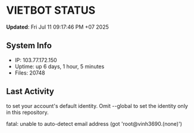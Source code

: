 # VIETBOT STATUS
**Updated**: Fri Jul 11 09:17:46 PM +07 2025

## System Info
- IP: 103.77.172.150
- Uptime: up 6 days, 1 hour, 5 minutes
- Files: 20748

## Last Activity

to set your account's default identity.
Omit --global to set the identity only in this repository.

fatal: unable to auto-detect email address (got 'root@vinh3690.(none)')
